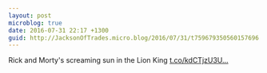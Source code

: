 ```yaml
---
layout: post
microblog: true
date: 2016-07-31 22:17 +1300
guid: http://JacksonOfTrades.micro.blog/2016/07/31/t759679350560157696.html
---
```

Rick and Morty's screaming sun in the Lion King [t.co/kdCTjzU3U...](https://t.co/kdCTjzU3UO)
